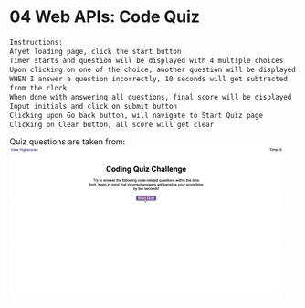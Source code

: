 # 04 Web APIs: Code Quiz
```
Instructions:
Afyet loading page, click the start button
Timer starts and question will be displayed with 4 multiple choices
Upon clicking on one of the choice, another question will be displayed
WHEN I answer a question incorrectly, 10 seconds will get subtracted from the clock
When done with answering all questions, final score will be displayed
Input initials and click on submit button
Clicking upon Go back button, will navigate to Start Quiz page
Clicking on Clear button, all score will get clear
```

Quiz questions are taken from: 
![code quiz](./Assets/04-web-apis-homework-demo.gif)
